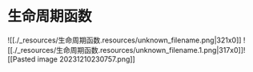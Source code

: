 # 生命周期函数


![[./_resources/生命周期函数.resources/unknown_filename.png|321x0]]
![[./_resources/生命周期函数.resources/unknown_filename.1.png|317x0]]![[Pasted image 20231210230757.png]]